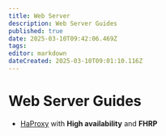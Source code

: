 ```yaml
---
title: Web Server
description: Web Server Guides
published: true
date: 2025-03-10T09:42:06.469Z
tags: 
editor: markdown
dateCreated: 2025-03-10T09:01:10.116Z
---
```


# Web Server Guides

- [HaProxy](/web-server/haproxy) with **High availability** and **FHRP**